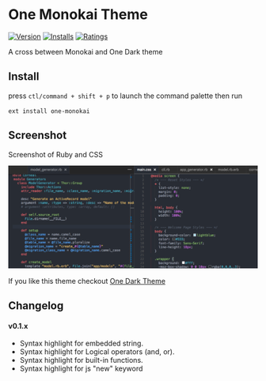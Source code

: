 # One Monokai Theme
[![Version](http://vsmarketplacebadge.apphb.com/version/azemoh.one-monokai.svg)](https://marketplace.visualstudio.com/items?itemName=azemoh.one-monokai) [![Installs](http://vsmarketplacebadge.apphb.com/installs/azemoh.one-monokai.svg)](https://marketplace.visualstudio.com/items?itemName=azemoh.one-monokai) [![Ratings](https://vsmarketplacebadge.apphb.com/rating/azemoh.one-monokai.svg)](https://marketplace.visualstudio.com/items?itemName=azemoh.one-monokai)


A cross between Monokai and One Dark theme

## Install

press `ctl/command + shift + p` to launch the command palette then run
```
ext install one-monokai
```

## Screenshot
Screenshot of Ruby and CSS

![Theme Screenshot](screenshot-v0.1.2.png)

If you like this theme checkout [One Dark Theme](https://marketplace.visualstudio.com/items?itemName=azemoh.theme-onedark)

## Changelog

#### v0.1.x

  - Syntax highlight for embedded string.
  - Syntax highlight for Logical operators (and, or).
  - Syntax highlight for built-in functions.
  - Syntax highlight for js "new" keyword
